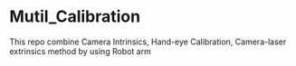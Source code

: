 # Mutil_Calibration
This repo combine Camera Intrinsics, Hand-eye Calibration, Camera-laser extrinsics method by using Robot arm
